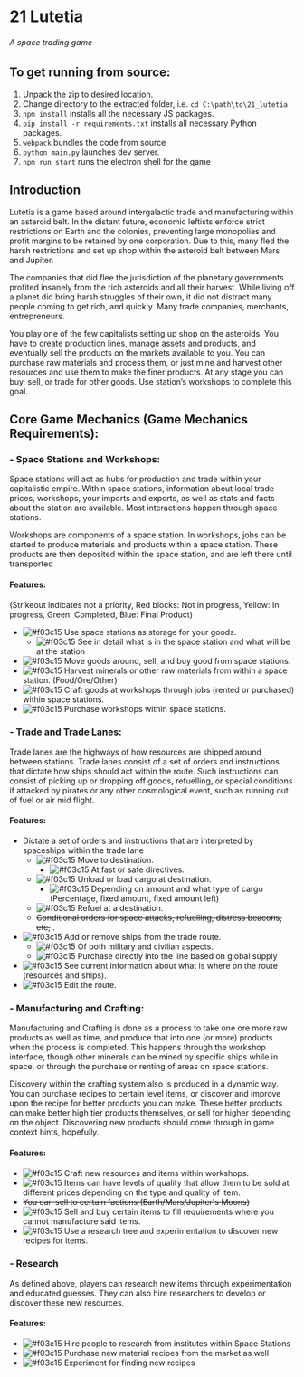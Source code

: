 # 21 Lutetia
###### A space trading game

## To get running from source:
1. Unpack the zip to desired location. 
2. Change directory to the extracted folder, i.e. `cd C:\path\to\21_lutetia`
3. `npm install` installs all the necessary JS packages. 
4. `pip install -r requirements.txt` installs all necessary Python packages.
5. `webpack` bundles the code from source
6. `python main.py` launches dev server.
7. `npm run start` runs the electron shell for the game

## Introduction

  Lutetia is a game based around intergalactic trade and manufacturing within an asteroid belt. In the distant future, economic leftists enforce strict restrictions on Earth and the colonies, preventing large monopolies and profit margins to be retained by one corporation. Due to this, many fled the harsh restrictions and set up shop within the asteroid belt between Mars and Jupiter. 

  The companies that did flee the jurisdiction of the planetary governments profited insanely from the rich asteroids and all their harvest. While living off a planet did bring harsh struggles of their own, it did not distract many people coming to get rich, and quickly. Many trade companies, merchants, entrepreneurs.

  You play one of the few capitalists setting up shop on the asteroids. You have to create production lines, manage assets and products, and eventually sell the products on the markets available to you. You can purchase raw materials and process them, or just mine and harvest other resources and use them to make the finer products. At any stage you can buy, sell, or trade for other goods. Use station’s workshops to complete this goal.

## Core Game Mechanics (Game Mechanics Requirements): 
### - Space Stations and Workshops:
  Space stations will act as hubs for production and trade within your capitalistic empire. Within space stations, information about local trade prices, workshops, your imports and exports, as well as stats and facts about the station are available. Most interactions happen through space stations.

  Workshops are components of a space station. In workshops, jobs can be started to produce materials and products within a space station. These products are then deposited within the space station, and are left there until transported
#### Features: 
(Strikeout indicates not a priority, Red blocks: Not in progress, Yellow: In progress, Green: Completed, Blue: Final Product)
* ![#f03c15](https://placehold.it/15/f03c15/000000?text=+) Use space stations as storage for your goods.
  * ![#f03c15](https://placehold.it/15/f03c15/000000?text=+) See in detail what is in the space station and what will be at the station 
* ![#f03c15](https://placehold.it/15/f03c15/000000?text=+) Move goods around, sell, and buy good from space stations.
* ![#f03c15](https://placehold.it/15/f03c15/000000?text=+) Harvest minerals or other raw materials from within a space station. (Food/Ore/Other)
* ![#f03c15](https://placehold.it/15/f03c15/000000?text=+) Craft goods at workshops through jobs (rented or purchased) within space stations.
* ![#f03c15](https://placehold.it/15/f03c15/000000?text=+) Purchase workshops within space stations.

### - Trade and Trade Lanes:
  Trade lanes are the highways of how resources are shipped around between stations. Trade lanes consist of a set of orders and instructions that dictate how ships should act within the route. Such instructions can consist of picking up or dropping off goods, refuelling, or special conditions if attacked by pirates or any other cosmological event, such as running out of fuel or air mid flight.
  
#### Features:
* Dictate a set of orders and instructions that are interpreted by spaceships within the trade lane
  * ![#f03c15](https://placehold.it/15/f03c15/000000?text=+) Move to destination.
    * ![#f03c15](https://placehold.it/15/f03c15/000000?text=+) At fast or safe directives.
  * ![#f03c15](https://placehold.it/15/f03c15/000000?text=+) Unload or load cargo at destination.
    * ![#f03c15](https://placehold.it/15/f03c15/000000?text=+) Depending on amount and what type of cargo (Percentage, fixed amount, fixed amount left)
  * ![#f03c15](https://placehold.it/15/f03c15/000000?text=+) Refuel at a destination.
  * ~~Conditional orders for space attacks, refuelling, distress beacons, etc,~~ .
* ![#f03c15](https://placehold.it/15/f03c15/000000?text=+) Add or remove ships from the trade route.
  * ![#f03c15](https://placehold.it/15/f03c15/000000?text=+) Of both military and civilian aspects.
  * ![#f03c15](https://placehold.it/15/f03c15/000000?text=+) Purchase directly into the line based on global supply
* ![#f03c15](https://placehold.it/15/f03c15/000000?text=+) See current information about what is where on the route (resources and ships).
* ![#f03c15](https://placehold.it/15/f03c15/000000?text=+) Edit the route.

### - Manufacturing and Crafting: 
  Manufacturing and Crafting is done as a process to take one ore more raw products as well as time, and produce that into one (or more) products when the process is completed. This happens through the workshop interface, though other minerals can be mined by specific ships while in space, or through the purchase or renting of areas on space stations. 
  
  Discovery within the crafting system also is produced in a dynamic way. You can purchase recipes to certain level items, or discover and improve upon the recipe for better products you can make. These better products can make better high tier products themselves, or sell for higher depending on the object. Discovering new products should come through in game context hints, hopefully.
  
#### Features:
* ![#f03c15](https://placehold.it/15/f03c15/000000?text=+) Craft new resources and items within workshops.
* ![#f03c15](https://placehold.it/15/f03c15/000000?text=+) Items can have levels of quality that allow them to be sold at different prices depending on the type and quality of item.
* ~~You can sell to certain factions (Earth/Mars/Jupiter's Moons)~~
* ![#f03c15](https://placehold.it/15/f03c15/000000?text=+) Sell and buy certain items to fill requirements where you cannot manufacture said items.
* ![#f03c15](https://placehold.it/15/f03c15/000000?text=+) Use a research tree and experimentation to discover new recipes for items.

### - Research
  As defined above, players can research new items through experimentation and educated guesses. They can also hire researchers to develop or discover these new resources.
  
#### Features:
* ![#f03c15](https://placehold.it/15/f03c15/000000?text=+) Hire people to research from institutes within Space Stations
* ![#f03c15](https://placehold.it/15/f03c15/000000?text=+) Purchase new material recipes from the market as well
* ![#f03c15](https://placehold.it/15/f03c15/000000?text=+) Experiment for finding new recipes
 
